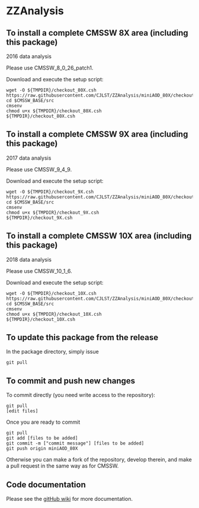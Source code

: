 ZZAnalysis
==========

To install a complete CMSSW 8X area (including this package)
------------------------------
2016 data analysis

Please use CMSSW_8_0_26_patch1. 

Download and execute the setup script:
```
wget -O ${TMPDIR}/checkout_80X.csh https://raw.githubusercontent.com/CJLST/ZZAnalysis/miniAOD_80X/checkout_80X.csh
cd $CMSSW_BASE/src
cmsenv
chmod u+x ${TMPDIR}/checkout_80X.csh
${TMPDIR}/checkout_80X.csh
```

To install a complete CMSSW 9X area (including this package)
------------------------------
2017 data analysis

Please use CMSSW_9_4_9.

Download and execute the setup script:
```
wget -O ${TMPDIR}/checkout_9X.csh https://raw.githubusercontent.com/CJLST/ZZAnalysis/miniAOD_80X/checkout_9X.csh
cd $CMSSW_BASE/src
cmsenv
chmod u+x ${TMPDIR}/checkout_9X.csh
${TMPDIR}/checkout_9X.csh
```

To install a complete CMSSW 10X area (including this package)
------------------------------
2018 data analysis

Please use CMSSW_10_1_6. 

Download and execute the setup script:
```
wget -O ${TMPDIR}/checkout_10X.csh https://raw.githubusercontent.com/CJLST/ZZAnalysis/miniAOD_80X/checkout_10X.csh
cd $CMSSW_BASE/src
cmsenv
chmod u+x ${TMPDIR}/checkout_10X.csh
${TMPDIR}/checkout_10X.csh
```

To update this package from the release
------------------------------------------
In the package directory, simply issue
```
git pull
```

To commit and push new changes
------------------------------
To commit directly (you need write access to the repository):
```
git pull
[edit files]
```
Once you are ready to commit
```
git pull
git add [files to be added]
git commit -m ["commit message"] [files to be added]
git push origin miniAOD_80X
```

Otherwise you can make a fork of the repository, develop therein, and make a pull request in the same way as for CMSSW.

Code documentation
------------------
Please see the [gitHub wiki](https://github.com/CJLST/ZZAnalysis) for more documentation.
